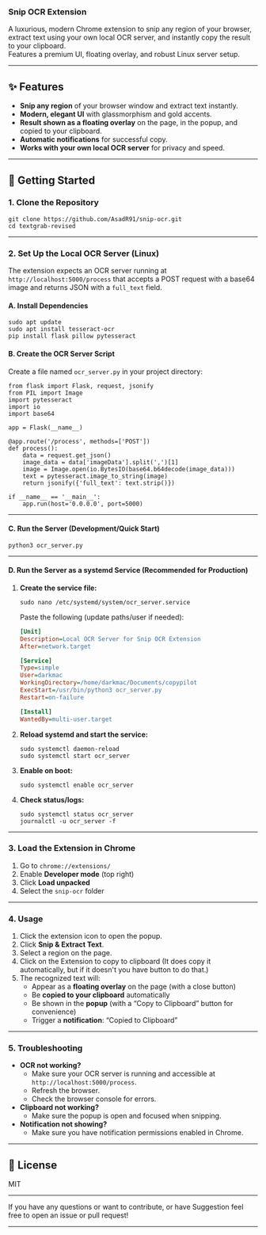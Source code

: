 ### Snip OCR Extension

A luxurious, modern Chrome extension to snip any region of your browser, extract text using your own local OCR server, and instantly copy the result to your clipboard.  
Features a premium UI, floating overlay, and robust Linux server setup.

---

## ✨ Features

- **Snip any region** of your browser window and extract text instantly.
- **Modern, elegant UI** with glassmorphism and gold accents.
- **Result shown as a floating overlay** on the page, in the popup, and copied to your clipboard.
- **Automatic notifications** for successful copy.
- **Works with your own local OCR server** for privacy and speed.

---

## 🚀 Getting Started

### 1. Clone the Repository

```
git clone https://github.com/AsadR91/snip-ocr.git
cd textgrab-revised
```

---

### 2. Set Up the Local OCR Server (Linux)

The extension expects an OCR server running at `http://localhost:5000/process` that accepts a POST request with a base64 image and returns JSON with a `full_text` field.

#### **A. Install Dependencies**

```
sudo apt update
sudo apt install tesseract-ocr
pip install flask pillow pytesseract
```

#### **B. Create the OCR Server Script**

Create a file named `ocr_server.py` in your project directory:

```
from flask import Flask, request, jsonify
from PIL import Image
import pytesseract
import io
import base64

app = Flask(__name__)

@app.route('/process', methods=['POST'])
def process():
    data = request.get_json()
    image_data = data['imageData'].split(',')[1]
    image = Image.open(io.BytesIO(base64.b64decode(image_data)))
    text = pytesseract.image_to_string(image)
    return jsonify({'full_text': text.strip()})

if __name__ == '__main__':
    app.run(host='0.0.0.0', port=5000)
```

---

#### **C. Run the Server (Development/Quick Start)**

```
python3 ocr_server.py
```

---

#### **D. Run the Server as a systemd Service (Recommended for Production)**

1. **Create the service file:**

   ```
   sudo nano /etc/systemd/system/ocr_server.service
   ```

   Paste the following (update paths/user if needed):

   ```ini
   [Unit]
   Description=Local OCR Server for Snip OCR Extension
   After=network.target

   [Service]
   Type=simple
   User=darkmac
   WorkingDirectory=/home/darkmac/Documents/copypilot
   ExecStart=/usr/bin/python3 ocr_server.py
   Restart=on-failure

   [Install]
   WantedBy=multi-user.target
   ```

2. **Reload systemd and start the service:**

   ```
   sudo systemctl daemon-reload
   sudo systemctl start ocr_server
   ```

3. **Enable on boot:**

   ```
   sudo systemctl enable ocr_server
   ```

4. **Check status/logs:**

   ```
   sudo systemctl status ocr_server
   journalctl -u ocr_server -f
   ```

---

### 3. Load the Extension in Chrome

1. Go to `chrome://extensions/`
2. Enable **Developer mode** (top right)
3. Click **Load unpacked**
4. Select the `snip-ocr` folder

---

### 4. Usage

1. Click the extension icon to open the popup.
2. Click **Snip & Extract Text**.
3. Select a region on the page.
4. Click on the Extension to copy to clipboard (It does copy it automatically, but if it doesn't you have button to do that.)
5. The recognized text will:
    - Appear as a **floating overlay** on the page (with a close button)
    - Be **copied to your clipboard** automatically
    - Be shown in the **popup** (with a “Copy to Clipboard” button for convenience)
    - Trigger a **notification**: “Copied to Clipboard”

---

### 5. Troubleshooting

- **OCR not working?**
  - Make sure your OCR server is running and accessible at `http://localhost:5000/process`.
  - Refresh the browser. 
  - Check the browser console for errors.
- **Clipboard not working?**
  - Make sure the popup is open and focused when snipping.
- **Notification not showing?**
  - Make sure you have notification permissions enabled in Chrome.

---


## 📝 License

MIT

---

If you have any questions or want to contribute, or have Suggestion feel free to open an issue or pull request!

---

